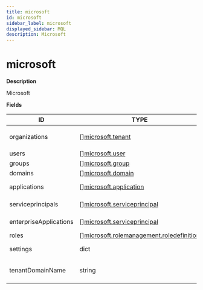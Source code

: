```yaml
---
title: microsoft
id: microsoft
sidebar_label: microsoft
displayed_sidebar: MQL
description: Microsoft
---
```


# microsoft

**Description**

Microsoft

**Fields**

| ID                     | TYPE                                                                                            | DESCRIPTION                                |
| ---------------------- | ----------------------------------------------------------------------------------------------- | ------------------------------------------ |
| organizations          | &#91;&#93;[microsoft.tenant](microsoft.tenant.md)                                               | Deprecated: use `microsoft.tenant` instead |
| users                  | &#91;&#93;[microsoft.user](microsoft.user.md)                                                   | List of users                              |
| groups                 | &#91;&#93;[microsoft.group](microsoft.group.md)                                                 | List of groups                             |
| domains                | &#91;&#93;[microsoft.domain](microsoft.domain.md)                                               | List of domains                            |
| applications           | &#91;&#93;[microsoft.application](microsoft.application.md)                                     | List of applications                       |
| serviceprincipals      | &#91;&#93;[microsoft.serviceprincipal](microsoft.serviceprincipal.md)                           | List of service principals                 |
| enterpriseApplications | &#91;&#93;[microsoft.serviceprincipal](microsoft.serviceprincipal.md)                           | List of enterprise applications            |
| roles                  | &#91;&#93;[microsoft.rolemanagement.roledefinition](microsoft.rolemanagement.roledefinition.md) | List of roles                              |
| settings               | dict                                                                                            | Microsoft 365 settings                     |
| tenantDomainName       | string                                                                                          | The connected tenant's default domain name |
